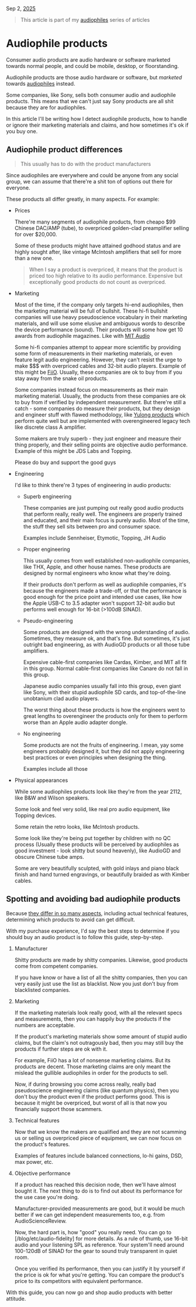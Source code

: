 Sep 2, [2025](/blog/2025/)

> This article is part of my [audiophiles](../) series of articles

# Audiophile products

Consumer audio products are audio hardware or software marketed towards normal people,
and could be mobile, desktop, or floorstanding.

Audiophile products are those audio hardware or software,
but *marketed* towards [audiophiles](../analysis) instead.

Some companies, like Sony, sells both consumer audio and audiophile products.
This means that we can't just say Sony products are all shit because they are for audiophiles.

In this article I'll be writing how I detect audiophile products, how to handle or ignore
their marketing materials and claims, and how sometimes it's ok if you buy one.

## Audiophile product differences

> This usually has to do with the product manufacturers

Since audiophiles are everywhere and could be anyone from any social group,
we can assume that there're a shit ton of options out there for everyone.

These products all differ greatly, in many aspects. For example:

- Prices

    There're many segments of audiophile products, from cheapo \$99 Chinese DAC/AMP (tube),
    to overpriced golden-clad preamplifier selling for over \$20,000.

    Some of these products might have attained godhood status and are highly sought after,
    like vintage McIntosh amplifiers that sell for more than a new one.

    > When I say a product is overpriced, it means that the product is priced too high relative
    > to its audio performance. Expensive but exceptionally good products do not count as overpriced.

- Marketing

    Most of the time, if the company only targets hi-end audiophiles,
    then the marketing material will be full of bullshit.
    These hi-fi bullshit companies will use heavy pseudoscience vocabulary in their marketing materials,
    and will use some elusive and ambiguous words to describe the device performance (sound).
    Their products will some how get 10 awards from audiophile magazines.
    Like with [MIT Audio](https://mitcables.com/product/acc-268-revision-3-articulation-control-console/)

    Some hi-fi companies attempt to appear more scientific by
    providing some form of measurements in their marketing materials,
    or even feature legit audio engineering. However, they can't resist the urge to make $$$ with
    overpriced cables and 32-bit audio players. Example of this might be [FiiO](https://www.fiio.com/).
    Usually, these companies are ok to buy from if you stay away from the snake oil products.

    Some companies instead focus on measurements as their main marketing material. Usually, the products
    from these companies are ok to buy from if verified by independent measurement. But there're still
    a catch - some companies do measure their products, but they design and engineer stuff with flawed methodology,
    like [Yulong products](http://www.yulongaudio.com/) which perform quite well but are implemented with overengineered
    legacy tech like discrete class A amplifier.

    Some makers are truly superb - they just engineer and measure their thing properly, and their selling points
    are objective audio performance. Example of this might be JDS Labs and Topping.

    Please do buy and support the good guys

- Engineering

    I'd like to think there're 3 types of engineering in audio products:

    - Superb engineering

        These companies are just pumping out really good audio products that perform really, really well.
        The engineers are properly trained and educated, and their main focus is purely audio.
        Most of the time, the stuff they sell sits between pro and consumer space.

        Examples include Sennheiser, Etymotic, Topping, JH Audio

    - Proper engineering

        This usually comes from well established non-audiophile companies, like THX, Apple, and other house names.
        These products are designed by normal engineers who know what they're doing.

        If their products don't perform as well as audiophile companies, it's because the engineers made a trade-off,
        or that the performance is good enough for the price point and intended use cases,
        like how the Apple USB-C to 3.5 adapter won't support 32-bit audio but performs well enough for 16-bit (>100dB SINAD).

    - Pseudo-engineering

        Some products are designed with the wrong understanding of audio.
        Sometimes, they measure ok, and that's fine. But sometimes, it's just outright bad engineering,
        as with AudioGD products or all those tube amplifiers.

        Expensive cable-first companies like Cardas, Kimber, and MIT all fit in this group.
        Normal cable-first companies like Canare do not fall in this group.

        Japanese audio companies usually fall into this group, even giant like Sony, with their stupid
        audiophile SD cards, and top-of-the-line unobtanium clad audio players.

        The worst thing about these products is how the engineers went to great lengths to overengineer
        the products only for them to perform worse than an Apple audio adapter dongle.

    - No engineering

        Some products are not the fruits of engineering. I mean, yay some engineers probably designed it,
        but they did not apply engineering best practices or even principles when designing the thing.

        Examples include all those 

- Physical appearances

    While some audiophiles products look like they're from the year 2112, like B&W and Wilson speakers.

    Some look and feel very solid, like real pro audio equipment, like Topping devices.

    Some retain the retro looks, like McIntosh products.

    Some look like they're being put together by children with no QC process
    (Usually these products will be perceived by audiophiles as good investment - look shitty but sound heavenly),
    like AudioGD and obscure Chinese tube amps.

    Some are very beautifully sculpted, with gold inlays and piano black finish
    and hand turned engravings, or beautifully braided as with Kimber cables.

## Spotting and avoiding bad audiophile products

Because [they differ in so many aspects](#audiophile-product-differences), including actual technical features,
determining which products to avoid can get difficult.

With my purchase experience, I'd say the best steps to determine if you should buy an audio product is
to follow this guide, step-by-step.

1. Manufacturer

    Shitty products are made by shitty companies. Likewise, good products come from competent companies.

    If you have know or have a list of all the shitty companies, then you can very easily just use the list
    as blacklist. Now you just don't buy from blacklisted companies.

2. Marketing

    If the marketing materials look really good, with all the relevant specs and measurements,
    then you can happily buy the products if the numbers are acceptable.

    If the product's marketing materials show some amount of stupid audio claims, but the claim's not outragously bad,
    then you may still buy the products if further steps are ok with it.

    For example, FiiO has a lot of nonsense marketing claims. But its products are decent. Those marketing claims
    are only meant the mislead the gullible audiophiles in order for the products to sell.

    Now, if during browsing you come across really, really bad pseudoscience engineering claims (like quantum physics),
    then you don't buy the product even if the product performs good. This is because it might be overpriced,
    but worst of all is that now you financially support those scammers.

3. Technical features

    Now that we know the makers are qualified and they are not scamming us or selling us overpriced piece of equipment,
    we can now focus on the product's features.

    Examples of features include balanced connections, lo-hi gains, DSD, max power, etc.

3. Objective performance

    If a product has reached this decision node, then we'll have almost bought it. The next thing to do is to
    find out about its performance for the use case you're doing.

    Manufacturer-provided measurements are good, but it would be much better if we can get independent measurements
    too, e.g. from AudioScienceReview.

    Now, the hard part is, how "good" you really need. You can go to [/blog/etc/audio-fidelity] for more details.
    As a rule of thumb, use 16-bit audio and your listening SPL as reference. Your system'll need around 100-120dB of SINAD
    for the gear to sound truly transparent in quiet room.

    Once you verified its performance, then you can justify it by yourself if the price is ok for what you're getting.
    You can compare the product's price to its competitors with equivalent performance.

With this guide, you can now go and shop audio products with better attitude.
